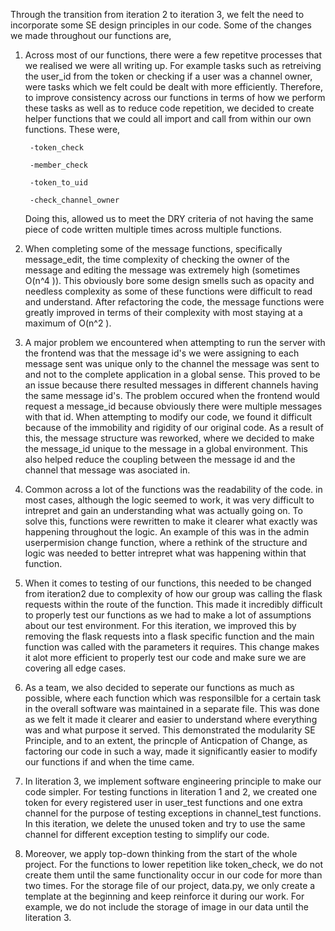 Through the transition from iteration 2 to iteration 3, we felt the need to incorporate some SE design principles in our code. Some of the changes we made throughout our functions are,

1. Across most of our functions, there were a few repetitve processes that we realised we were all writing up. For example tasks such as retreiving the user_id from the token or checking if a user was a channel owner, were tasks which we felt could be dealt with more efficiently. Therefore, to improve consistency across our functions in terms of how we perform these tasks as well as to reduce code repetition, we decided to create helper functions that we could all import and call from within our own functions. These were, 

        -token_check
    
        -member_check
    
        -token_to_uid
    
        -check_channel_owner
    
    Doing this, allowed us to meet the DRY criteria of not having the same piece of code written multiple times across multiple functions. 

2. When completing some of the message functions, specifically message_edit, the time complexity of checking the owner of the message and editing the message was extremely high (sometimes O(n^4 )). This obviously bore some design smells such as opacity and needless complexity as some of these functions were difficult to read and understand. After refactoring the code, the message functions were greatly improved in terms of their complexity with most staying at a maximum of O(n^2 ).

3. A major problem we encountered when attempting to run the server with the frontend was that the message id's we were assigning to each message sent was unique only to the channel the message was sent to and not to the complete application in a global sense. This proved to be an issue because there resulted messages in different channels having the same message id's. The problem occured when the frontend would request a message_id because obviously there were multiple messages with that id. When attempting to modify our code, we found it difficult because of the immobility and rigidity of our original code. As a result of this, the message structure was reworked, where we decided to make the message_id unique to the message in a global environment. This also helped reduce the coupling between the message id and the channel that message was asociated in.

4. Common across a lot of the functions was the readability of the code. in most cases, although the logic seemed to work, it was very difficult to intrepret and gain an understanding what was actually going on. To solve this, functions were rewritten to make it clearer what exactly was happening throughout the logic. An example of this was in the admin userpermision change function, where a rethink of the structure and logic was needed to better intrepret what was happening within that function.

5. When it comes to testing of our functions, this needed to be changed from iteration2 due to complexity of how our group was calling the flask requests within the route of the function. This made it incredibly difficult to properly test our functions as we had to make a lot of assumptions about our test environment. For this iteration, we improved this by removing the flask requests into a flask specific function and the main function was called with the parameters it requires. This change makes it alot more efficient to properly test our code and make sure we are covering all edge cases. 

6. As a team, we also decided to seperate our functions as much as possible, where each function which was responsilble for a certain task in the overall software was maintained in a separate file. This was done as we felt it made it clearer and easier to understand where everything was and what purpose it served. This demonstrated the modularity SE Principle, and to an extent, the princple of Anticpation of Change, as factoring our code in such a way, made it significantly easier to modify our functions if and when the time came.  

7. In literation 3, we implement software engineering principle to make our code simpler. For testing functions in literation 1 and 2, we created one token for every registered user in user_test functions and one extra channel for the purpose of testing exceptions in channel_test functions. In this iteration, we delete the unused token and try to use the same channel for different exception testing to simplify our code.

8. Moreover, we apply top-down thinking from the start of the whole project. For the functions to lower repetition like token_check, we do not create them until the same functionality occur in our code for more than two times. For the storage file of our project, data.py, we only create a template at the beginning and keep reinforce it during our work. For example, we do not include the storage of image in our data until the literation 3.


